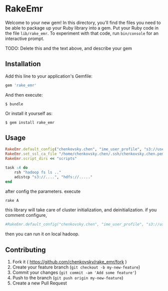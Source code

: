 # RakeEmr

Welcome to your new gem! In this directory, you'll find the files you need to be able to package up your Ruby library into a gem. Put your Ruby code in the file `lib/rake_emr`. To experiment with that code, run `bin/console` for an interactive prompt.

TODO: Delete this and the text above, and describe your gem

## Installation

Add this line to your application's Gemfile:

```ruby
gem 'rake_emr'
```

And then execute:

    $ bundle

Or install it yourself as:

    $ gem install rake_emr

## Usage

```ruby
RakeEmr.default_config("chenkovsky.chen", "ime_user_profile", "s3://user.cootek/chenkovsky.chen/log")
RakeEmr.set_ssl_ca_file "/home/chenkovsky.chen/.ssh/chenkovsky.chen.pem"
RakeEmr.script_dirs << "scripts"

task :A do
    rsh "hadoop fs ls .."
    adistcp "s3://....", "hdfs://....."
end
```

after config the parameters. execute

```bash
rake A
```

this library will take care of cluster initialization, and deinitialization.
if you comment configure,

```ruby
#RakeEmr.default_config("chenkovsky.chen", "ime_user_profile", "s3://user.cootek/chenkovsky.chen/log")
```

then you can run it on local hadoop.

## Contributing

1. Fork it ( https://github.com/chenkovsky/rake_emr/fork )
2. Create your feature branch (`git checkout -b my-new-feature`)
3. Commit your changes (`git commit -am 'Add some feature'`)
4. Push to the branch (`git push origin my-new-feature`)
5. Create a new Pull Request
